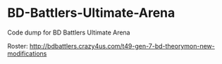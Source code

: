 # BD-Battlers-Ultimate-Arena
Code dump for BD Battlers Ultimate Arena

Roster: http://bdbattlers.crazy4us.com/t49-gen-7-bd-theorymon-new-modifications
